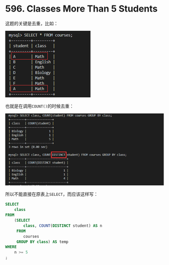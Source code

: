 # 596. Classes More Than 5 Students
这题的关键是去重，比如：

![](596/1.png)

也就是在调用`COUNT()`的时候去重：

![](596/2.png)

所以不能直接在原表上`SELECT`，而应该这样写：

```sql
SELECT
    class
FROM
    (SELECT
        class, COUNT(DISTINCT student) AS n
     FROM
        courses
     GROUP BY class) AS temp
WHERE
    n >= 5
;
```
